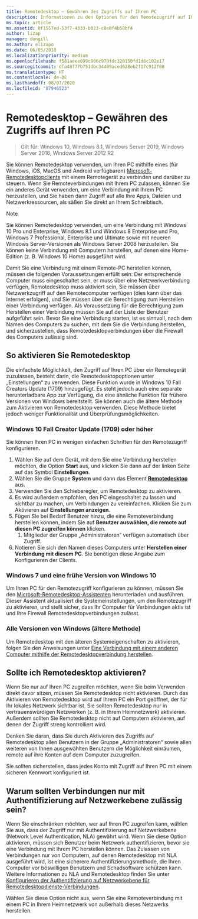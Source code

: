 ```yaml
---
title: Remotedesktop – Gewähren des Zugriffs auf Ihren PC
description: Informationen zu den Optionen für den Remotezugriff auf Ihren PC
ms.topic: article
ms.assetid: 0f1557ed-53f7-4333-b023-c8e0f4b58bf4
author: lizap
manager: dongill
ms.author: elizapo
ms.date: 06/05/2018
ms.localizationpriority: medium
ms.openlocfilehash: f581aeee099c906c970fdc320150fd1d6c102e17
ms.sourcegitcommit: dfa48f77b751dbc34409aced628eb2f17c912f08
ms.translationtype: HT
ms.contentlocale: de-DE
ms.lasthandoff: 08/07/2020
ms.locfileid: "87946523"
---
```

# <a name="remote-desktop---allow-access-to-your-pc"></a>Remotedesktop – Gewähren des Zugriffs auf Ihren PC

>Gilt für: Windows 10, Windows 8.1, Windows Server 2019, Windows Server 2016, Windows Server 2012 R2

Sie können Remotedesktop verwenden, um Ihren PC mithilfe eines (für Windows, iOS, MacOS und Android verfügbaren) [Microsoft-Remotedesktopclients](remote-desktop-clients.md) mit einem Remotegerät zu verbinden und darüber zu steuern. Wenn Sie Remoteverbindungen mit Ihrem PC zulassen, können Sie ein anderes Gerät verwenden, um eine Verbindung mit Ihrem PC herzustellen, und Sie haben dann Zugriff auf alle Ihre Apps, Dateien und Netzwerkressourcen, als säßen Sie direkt an Ihrem Schreibtisch.

> [!NOTE]
> Sie können Remotedesktop verwenden, um eine Verbindung mit Windows 10 Pro und Enterprise, Windows 8.1 und Windows 8 Enterprise und Pro, Windows 7 Professional, Enterprise und Ultimate sowie mit neueren Windows Server-Versionen als Windows Server 2008 herzustellen. Sie können keine Verbindung mit Computern herstellen, auf denen eine Home-Edition (z. B. Windows 10 Home) ausgeführt wird.

Damit Sie eine Verbindung mit einem Remote-PC herstellen können, müssen die folgenden Voraussetzungen erfüllt sein: Der entsprechende Computer muss eingeschaltet sein, er muss über eine Netzwerkverbindung verfügen, Remotedesktop muss aktiviert sein, Sie müssen über Netzwerkzugriff auf den Remotecomputer verfügen (dies kann über das Internet erfolgen), und Sie müssen über die Berechtigung zum Herstellen einer Verbindung verfügen. Als Voraussetzung für die Berechtigung zum Herstellen einer Verbindung müssen Sie auf der Liste der Benutzer aufgeführt sein. Bevor Sie eine Verbindung starten, ist es sinnvoll, nach dem Namen des Computers zu suchen, mit dem Sie die Verbindung herstellen, und sicherzustellen, dass Remotedesktopverbindungen über die Firewall des Computers zulässig sind.

## <a name="how-to-enable-remote-desktop"></a>So aktivieren Sie Remotedesktop

Die einfachste Möglichkeit, den Zugriff auf Ihren PC über ein Remotegerät zuzulassen, besteht darin, die Remotedesktopoptionen unter „Einstellungen“ zu verwenden. Diese Funktion wurde in Windows 10 Fall Creators Update (1709) hinzugefügt. Es steht jedoch auch eine separate herunterladbare App zur Verfügung, die eine ähnliche Funktion für frühere Versionen von Windows bereitstellt. Sie können auch die ältere Methode zum Aktivieren von Remotedesktop verwenden. Diese Methode bietet jedoch weniger Funktionalität und Überprüfungsmöglichkeiten.

### <a name="windows-10-fall-creator-update-1709-or-later"></a>Windows 10 Fall Creator Update (1709) oder höher

Sie können Ihren PC in wenigen einfachen Schritten für den Remotezugriff konfigurieren.
1. Wählen Sie auf dem Gerät, mit dem Sie eine Verbindung herstellen möchten, die Option **Start** aus, und klicken Sie dann auf der linken Seite auf das Symbol **Einstellungen**.
2. Wählen Sie die Gruppe **System** und dann das Element [**Remotedesktop**](ms-settings:remotedesktop) aus.
3. Verwenden Sie den Schieberegler, um Remotedesktop zu aktivieren.
4. Es wird außerdem empfohlen, den PC eingeschaltet zu lassen und sichtbar zu machen, um Verbindungen zu vereinfachen. Klicken Sie zum Aktivieren auf **Einstellungen anzeigen**.
5. Fügen Sie bei Bedarf Benutzer hinzu, die eine Remoteverbindung herstellen können, indem Sie auf **Benutzer auswählen, die remote auf diesen PC zugreifen können** klicken.
   1. Mitglieder der Gruppe „Administratoren“ verfügen automatisch über Zugriff.
6. Notieren Sie sich den Namen dieses Computers unter **Herstellen einer Verbindung mit diesem PC**. Sie benötigen diese Angabe zum Konfigurieren der Clients.

### <a name="windows-7-and-early-version-of-windows-10"></a>Windows 7 und eine frühe Version von Windows 10

Um Ihren PC für den Remotezugriff konfigurieren zu können, müssen Sie den [Microsoft-Remotedesktop-Assistenten](https://www.microsoft.com/download/details.aspx?id=50042) herunterladen und ausführen. Dieser Assistent aktualisiert die Systemeinstellungen, um den Remotezugriff zu aktivieren, und stellt sicher, dass Ihr Computer für Verbindungen aktiv ist und Ihre Firewall Remotedesktopverbindungen zulässt.

### <a name="all-versions-of-windows-legacy-method"></a>Alle Versionen von Windows (ältere Methode)

Um Remotedesktop mit den älteren Systemeigenschaften zu aktivieren, folgen Sie den Anweisungen unter [Eine Verbindung mit einem anderen Computer mithilfe der Remotedesktopverbindung herstellen](https://windows.microsoft.com/windows/remote-desktop-connection-faq).

## <a name="should-i-enable-remote-desktop"></a>Sollte ich Remotedesktop aktivieren?

Wenn Sie nur auf Ihren PC zugreifen möchten, wenn Sie beim Verwenden direkt davor sitzen, müssen Sie Remotedesktop nicht aktivieren. Durch das Aktivieren von Remotedesktop wird auf Ihrem PC ein Port geöffnet, der für Ihr lokales Netzwerk sichtbar ist. Sie sollten Remotedesktop nur in vertrauenswürdigen Netzwerken (z. B. in Ihrem Heimnetzwerk) aktivieren. Außerdem sollten Sie Remotedesktop nicht auf Computern aktivieren, auf denen der Zugriff streng kontrolliert wird.

Denken Sie daran, dass Sie durch Aktivieren des Zugriffs auf Remotedesktop allen Benutzern in der Gruppe „Administratoren“ sowie allen weiteren von Ihnen ausgewählten Benutzern die Möglichkeit einräumen, remote auf ihre Konten auf dem Computer zuzugreifen.

Sie sollten sicherstellen, dass jedes Konto mit Zugriff auf Ihren PC mit einem sicheren Kennwort konfiguriert ist.

## <a name="why-allow-connections-only-with-network-level-authentication"></a>Warum sollten Verbindungen nur mit Authentifizierung auf Netzwerkebene zulässig sein?

Wenn Sie einschränken möchten, wer auf Ihren PC zugreifen kann, wählen Sie aus, dass der Zugriff nur mit Authentifizierung auf Netzwerkebene (Network Level Authentication, NLA) gewährt wird. Wenn Sie diese Option aktivieren, müssen sich Benutzer beim Netzwerk authentifizieren, bevor sie eine Verbindung mit Ihrem PC herstellen können. Das Zulassen von Verbindungen nur von Computern, auf denen Remotedesktop mit NLA ausgeführt wird, ist eine sicherere Authentifizierungsmethode, die Ihren Computer vor böswilligen Benutzern und Schadsoftware schützen kann. Weitere Informationen zu NLA und Remotedesktop finden Sie unter [Konfigurieren der Authentifizierung auf Netzwerkebene für Remotedesktopdienste-Verbindungen](/previous-versions/windows/it-pro/windows-server-2008-R2-and-2008/cc732713(v=ws.11)).

Wählen Sie diese Option nicht aus, wenn Sie eine Remoteverbindung mit einem PC in Ihrem Heimnetzwerk von außerhalb dieses Netzwerks herstellen.
